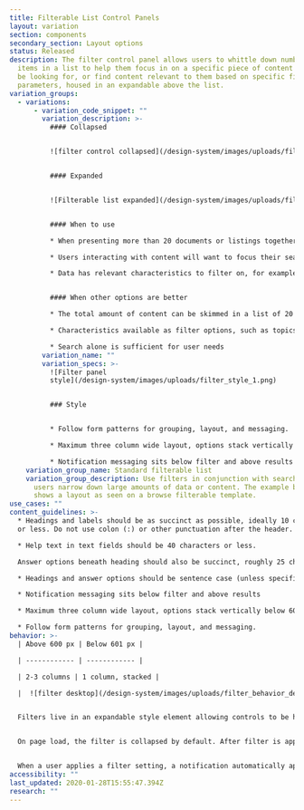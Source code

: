 ```yaml
---
title: Filterable List Control Panels
layout: variation
section: components
secondary_section: Layout options
status: Released
description: The filter control panel allows users to whittle down number of
  items in a list to help them focus in on a specific piece of content they may
  be looking for, or find content relevant to them based on specific filter
  parameters, housed in an expandable above the list.
variation_groups:
  - variations:
      - variation_code_snippet: ""
        variation_description: >-
          #### Collapsed


          ![filter control collapsed](/design-system/images/uploads/filter_collapsed.png)


          #### Expanded


          ![Filterable list expanded](/design-system/images/uploads/filter_expanded.png)


          #### When to use

          * When presenting more than 20 documents or listings together for users to browse through.

          * Users interacting with content will want to focus their searching activities on this specific group of content, rather than using the general site search.

          * Data has relevant characteristics to filter on, for example product and issue for complaint data, location and property type for HMDA, date range and categories for articles


          #### When other options are better

          * The total amount of content can be skimmed in a list of 20 items or less.

          * Characteristics available as filter options, such as topics, dates, and categories, are not relevant to the content.

          * Search alone is sufficient for user needs
        variation_name: ""
        variation_specs: >-
          ![Filter panel
          style](/design-system/images/uploads/filter_style_1.png)


          ### Style


          * Follow form patterns for grouping, layout, and messaging.

          * Maximum three column wide layout, options stack vertically below 601 pixels.

          * Notification messaging sits below filter and above results
    variation_group_name: Standard filterable list
    variation_group_description: Use filters in conjunction with search to help
      users narrow down large amounts of data or content. The example below
      shows a layout as seen on a browse filterable template.
use_cases: ""
content_guidelines: >-
  * Headings and labels should be as succinct as possible, ideally 10 characters
  or less. Do not use colon (:) or other punctuation after the header.

  * Help text in text fields should be 40 characters or less.

  Answer options beneath heading should also be succinct, roughly 25 characters or less.

  * Headings and answer options should be sentence case (unless specifically proper nouns or titles)

  * Notification messaging sits below filter and above results

  * Maximum three column wide layout, options stack vertically below 601 pixels

  * Follow form patterns for grouping, layout, and messaging.
behavior: >-
  | Above 600 px | Below 601 px |

  | ------------ | ------------ |

  | 2-3 columns | 1 column, stacked | 

  |  ![filter desktop](/design-system/images/uploads/filter_behavior_desktop_1.jpg) | ![filter mobile](/design-system/images/uploads/filter_behavior_mobile_1.jpg) |


  Filters live in an expandable style element allowing controls to be hidden when not in use or needed.


  On page load, the filter is collapsed by default. After filter is applied it remains open, except for mobile breakpoint (< 601 px) where is is collapsed after filtering to make vertical space for the notification to be viewed on screen.


  When a user applies a filter setting, a notification automatically appears below the panel indicating number of results or errors.
accessibility: ""
last_updated: 2020-01-28T15:55:47.394Z
research: ""
---
```

